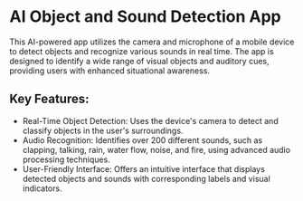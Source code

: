 # AI Object and Sound Detection App

This AI-powered app utilizes the camera and microphone of a mobile device to detect objects and recognize various sounds in real time. The app is designed to identify a wide range of visual objects and auditory cues, providing users with enhanced situational awareness.

## Key Features:

- Real-Time Object Detection: Uses the device's camera to detect and classify objects in the user's surroundings.
- Audio Recognition: Identifies over 200 different sounds, such as clapping, talking, rain, water flow, noise, and fire, using advanced audio processing techniques.
- User-Friendly Interface: Offers an intuitive interface that displays detected objects and sounds with corresponding labels and visual indicators.
